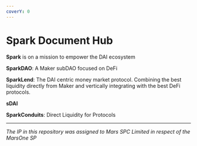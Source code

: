 ```yaml
---
coverY: 0
---
```


# Spark Document Hub

**Spark** is on a mission to empower the DAI ecosystem

**SparkDAO**: A Maker subDAO focused on DeFi

**SparkLend**: The DAI centric money market protocol. Combining the best liquidity directly from Maker and vertically integrating with the best DeFi protocols.

**sDAI**

**SparkConduits**: Direct Liquidity for Protocols

***

_The IP in this repository was assigned to Mars SPC Limited in respect of the MarsOne SP_
